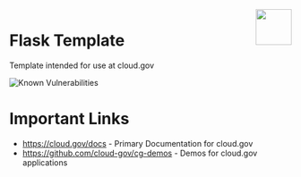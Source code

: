 <img align="right" height="64px" src="https://cloud.gov/assets/cloud-gov-logo-b04dae679163a3711cfc70fe72952396ae8d27bc040ce5b9a7f8eee8838b8be4.svg">

# Flask Template
Template intended for use at cloud.gov

![Known Vulnerabilities](https://snyk.io/test/github/elisoncrum/cloud-gov-flask-template/badge.svg)

# Important Links
- https://cloud.gov/docs - Primary Documentation for cloud.gov
- https://github.com/cloud-gov/cg-demos - Demos for cloud.gov applications

